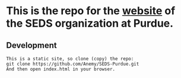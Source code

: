 This is the repo for the [website](https://engineering.purdue.edu/AAE/academics/studentorgs/seds) of the SEDS organization at Purdue.
=========

Development
----------

```
This is a static site, so clone (copy) the repo:
git clone https://github.com/Anemy/SEDS-Purdue.git
And then open index.html in your browser.
```
